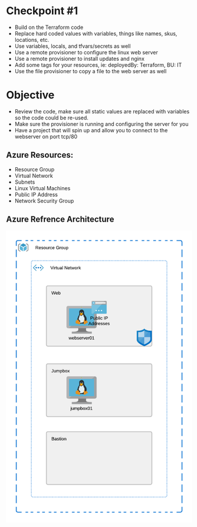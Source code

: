 # Checkpoint #1

 - Build on the Terraform code
 - Replace hard coded values with variables, things like names, skus, locations, etc.
 - Use variables, locals, and tfvars/secrets as well
 - Use a remote provisioner to configure the linux web server
 - Use a remote provisioner to install updates and nginx
 - Add some tags for your resources, ie: deployedBy: Terraform, BU: IT
 - Use the file provisioner to copy a file to the web server as well

# Objective

 - Review the code, make sure all static values are replaced with variables so the code could be re-used.
 - Make sure the provisioner is running and configuring the server for you
 - Have a project that will spin up and allow you to connect to the webserver on port tcp/80

## Azure Resources:
 - Resource Group
 - Virtual Network
 - Subnets
 - Linux Virtual Machines
 - Public IP Address
 - Network Security Group

 ## Azure Refrence Architecture

 ![Architecture One](Diagram.png)